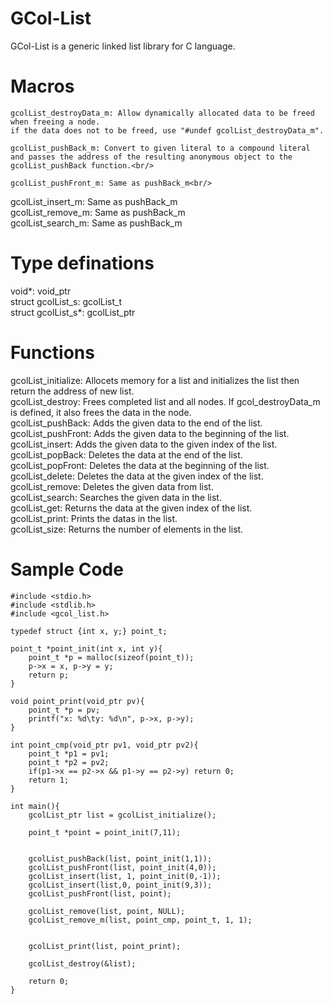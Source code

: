 # GCol-List
GCol-List is a generic linked list library for C language.
# Macros
```
gcolList_destroyData_m: Allow dynamically allocated data to be freed when freeing a node.
if the data does not to be freed, use "#undef gcolList_destroyData_m".
```
```
gcolList_pushBack_m: Convert to given literal to a compound literal and passes the address of the resulting anonymous object to the gcolList_pushBack function.<br/>
```
```
gcolList_pushFront_m: Same as pushBack_m<br/>
```
gcolList_insert_m: Same as pushBack_m<br/>
gcolList_remove_m: Same as pushBack_m<br/>
gcolList_search_m: Same as pushBack_m

# Type definations
void*: void_ptr<br/>
struct gcolList_s: gcolList_t<br/>
struct gcolList_s*: gcolList_ptr

# Functions
gcolList_initialize: Allocets memory for a list and initializes the list then return the address of new list.<br/>
gcolList_destroy: Frees completed list and all nodes. If gcol_destroyData_m is defined, it also frees the data in the node.<br/>
gcolList_pushBack: Adds the given data to the end of the list.<br/>
gcolList_pushFront: Adds the given data to the beginning of the list.<br/>
gcolList_insert: Adds the given data to the given index of the list.<br/>
gcolList_popBack: Deletes the data at the end of the list.<br/>
gcolList_popFront: Deletes the data at the beginning of the list.<br/>
gcolList_delete: Deletes the data at the given index of the list.<br/>
gcolList_remove: Deletes the given data from list.<br/>
gcolList_search: Searches the given data in the list.<br/>
gcolList_get: Returns the data at the given index of the list.<br/>
gcolList_print: Prints the datas in the list.<br/>
gcolList_size: Returns the number of elements in the list.<br/>

# Sample Code

```
#include <stdio.h>
#include <stdlib.h>
#include <gcol_list.h>

typedef struct {int x, y;} point_t; 

point_t *point_init(int x, int y){
    point_t *p = malloc(sizeof(point_t));
    p->x = x, p->y = y;
    return p;
}

void point_print(void_ptr pv){
    point_t *p = pv;
    printf("x: %d\ty: %d\n", p->x, p->y);
}

int point_cmp(void_ptr pv1, void_ptr pv2){
    point_t *p1 = pv1;
    point_t *p2 = pv2;
    if(p1->x == p2->x && p1->y == p2->y) return 0;
    return 1;
}

int main(){
    gcolList_ptr list = gcolList_initialize();

    point_t *point = point_init(7,11);


    gcolList_pushBack(list, point_init(1,1));
    gcolList_pushFront(list, point_init(4,0));
    gcolList_insert(list, 1, point_init(0,-1));
    gcolList_insert(list,0, point_init(9,3));
    gcolList_pushFront(list, point);

    gcolList_remove(list, point, NULL);
    gcolList_remove_m(list, point_cmp, point_t, 1, 1);


    gcolList_print(list, point_print);

    gcolList_destroy(&list);

    return 0;
}
```
